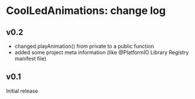 CoolLedAnimations: change log
=======================

v0.2
----

* changed playAnimation() from private to a public function
* added some project meta information (like @PlatformIO Library Registry manifest file)

v0.1
----

Initial release